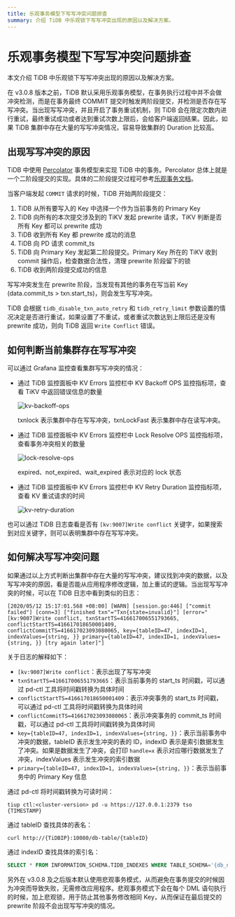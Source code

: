 ```yaml
---
title: 乐观事务模型下写写冲突问题排查
summary: 介绍 TiDB 中乐观锁下写写冲突出现的原因以及解决方案。
---
```


# 乐观事务模型下写写冲突问题排查

本文介绍 TiDB 中乐观锁下写写冲突出现的原因以及解决方案。

在 v3.0.8 版本之前，TiDB 默认采用乐观事务模型，在事务执行过程中并不会做冲突检测，而是在事务最终 COMMIT 提交时触发两阶段提交，并检测是否存在写写冲突。当出现写写冲突，并且开启了事务重试机制，则 TiDB 会在限定次数内进行重试，最终重试成功或者达到重试次数上限后，会给客户端返回结果。因此，如果 TiDB 集群中存在大量的写写冲突情况，容易导致集群的 Duration 比较高。

## 出现写写冲突的原因

TiDB 中使用 [Percolator](https://www.usenix.org/legacy/event/osdi10/tech/full_papers/Peng.pdf) 事务模型来实现 TiDB 中的事务。Percolator 总体上就是一个二阶段提交的实现。具体的二阶段提交过程可参考[乐观事务文档](/optimistic-transaction.md)。

当客户端发起 `COMMIT` 请求的时候，TiDB 开始两阶段提交：

1. TiDB 从所有要写入的 Key 中选择一个作为当前事务的 Primary Key
2. TiDB 向所有的本次提交涉及到的 TiKV 发起 prewrite 请求，TiKV 判断是否所有 Key 都可以 prewrite 成功
3. TiDB 收到所有 Key 都 prewrite 成功的消息
4. TiDB 向 PD 请求 commit_ts
5. TiDB 向 Primary Key 发起第二阶段提交。Primary Key 所在的 TiKV 收到 commit 操作后，检查数据合法性，清理 prewrite 阶段留下的锁
6. TiDB 收到两阶段提交成功的信息

写写冲突发生在 prewrite 阶段，当发现有其他的事务在写当前 Key (data.commit_ts > txn.start_ts)，则会发生写写冲突。

TiDB 会根据 `tidb_disable_txn_auto_retry` 和 `tidb_retry_limit` 参数设置的情况决定是否进行重试，如果设置了不重试，或者重试次数达到上限后还是没有 prewrite 成功，则向 TiDB 返回 `Write Conflict` 错误。

## 如何判断当前集群存在写写冲突

可以通过 Grafana 监控查看集群写写冲突的情况：

* 通过 TiDB 监控面板中 KV Errors 监控栏中 KV Backoff OPS 监控指标项，查看 TiKV 中返回错误信息的数量

    ![kv-backoff-ops](https://download.pingcap.com/images/docs-cn/troubleshooting-write-conflict-kv-backoff-ops.png)

    txnlock 表示集群中存在写写冲突，txnLockFast 表示集群中存在读写冲突。

* 通过 TiDB 监控面板中 KV Errors 监控栏中 Lock Resolve OPS 监控指标项，查看事务冲突相关的数量

    ![lock-resolve-ops](https://download.pingcap.com/images/docs-cn/troubleshooting-write-conflict-lock-resolve-ops.png)

    expired、not_expired、wait_expired 表示对应的 lock 状态

* 通过 TiDB 监控面板中 KV Errors 监控栏中 KV Retry Duration 监控指标项，查看 KV 重试请求的时间

    ![kv-retry-duration](https://download.pingcap.com/images/docs-cn/troubleshooting-write-conflict-kv-retry-duration.png)

也可以通过 TiDB 日志查看是否有 `[kv:9007]Write conflict` 关键字，如果搜索到对应关键字，则可以表明集群中存在写写冲突。

## 如何解决写写冲突问题

如果通过以上方式判断出集群中存在大量的写写冲突，建议找到冲突的数据，以及写写冲突的原因，看是否能从应用程序修改逻辑，加上重试的逻辑。当出现写写冲突的时候，可以在 TiDB 日志中看到类似的日志：

```log
[2020/05/12 15:17:01.568 +08:00] [WARN] [session.go:446] ["commit failed"] [conn=3] ["finished txn"="Txn{state=invalid}"] [error="[kv:9007]Write conflict, txnStartTS=416617006551793665, conflictStartTS=416617018650001409, conflictCommitTS=416617023093080065, key={tableID=47, indexID=1, indexValues={string, }} primary={tableID=47, indexID=1, indexValues={string, }} [try again later]"]
```

关于日志的解释如下：

* `[kv:9007]Write conflict`：表示出现了写写冲突
* `txnStartTS=416617006551793665`：表示当前事务的 start_ts 时间戳，可以通过 pd-ctl 工具将时间戳转换为具体时间
* `conflictStartTS=416617018650001409`：表示冲突事务的 start_ts 时间戳，可以通过 pd-ctl 工具将时间戳转换为具体时间
* `conflictCommitTS=416617023093080065`：表示冲突事务的 commit_ts 时间戳，可以通过 pd-ctl 工具将时间戳转换为具体时间
* `key={tableID=47, indexID=1, indexValues={string, }}`：表示当前事务中冲突的数据，tableID 表示发生冲突的表的 ID，indexID 表示是索引数据发生了冲突。如果是数据发生了冲突，会打印 `handle=x` 表示对应哪行数据发生了冲突，indexValues 表示发生冲突的索引数据
* `primary={tableID=47, indexID=1, indexValues={string, }}`：表示当前事务中的 Primary Key 信息

通过 pd-ctl 将时间戳转换为可读时间：


```shell
tiup ctl:<cluster-version> pd -u https://127.0.0.1:2379 tso {TIMESTAMP}
```

通过 tableID 查找具体的表名：


```shell
curl http://{TiDBIP}:10080/db-table/{tableID}
```

通过 indexID 查找具体的索引名：


```sql
SELECT * FROM INFORMATION_SCHEMA.TIDB_INDEXES WHERE TABLE_SCHEMA='{db_name}' AND TABLE_NAME='{table_name}' AND INDEX_ID={indexID};
```

另外在 v3.0.8 及之后版本默认使用悲观事务模式，从而避免在事务提交的时候因为冲突而导致失败，无需修改应用程序。悲观事务模式下会在每个 DML 语句执行的时候，加上悲观锁，用于防止其他事务修改相同 Key，从而保证在最后提交的 prewrite 阶段不会出现写写冲突的情况。
